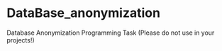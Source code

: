 # DataBase_anonymization
 Database Anonymization Programming Task (Please do not use in your projects!)
